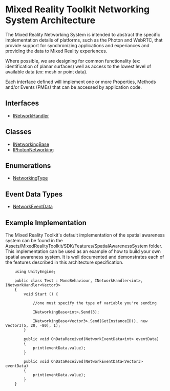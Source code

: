 # Mixed Reality Toolkit Networking System Architecture

The Mixed Reality Networking System is intended to abstract the specific implementation details of platforms, such as the Photon and WebRTC, that provide support for synchronizing applications and experiances and providing the data to Mixed Reality experiences.

Where possible, we are designing for common functionality (ex: identification of planar surfaces) well as access to the lowest level of available data (ex: mesh or point data).

Each interface defined will implement one or more Properties, Methods and/or Events (PMEs) that can be accessed by application code.

## Interfaces

- [INetworkHandler](./INetworkHandler.md)

## Classes

- [INetworkingBase](./INetworkingBase.md)
- [IPhotonNetworking](./IPhotonNetworking.md)

## Enumerations

- [NetworkingType](./NetworkingType.md)

## Event Data Types

- [NetworkEventData](./NetworkEventData.md)


## Example Implementation

The Mixed Reality Toolkit's default implementation of the spatial awareness system can be found in the Assets/MixedRealityToolkit/SDK/Features/SpatialAwarenessSystem folder. This implementation can be used as an example of how to build your own spatial awareness system. It is well documented and demonstrates each of the features described in this architecture specification.

```
	using UnityEngine;

	public class Test : MonoBehaviour, INetworkHandler<int>, INetworkHandler<Vector3>
	{   
		void Start () {

			//one must specify the type of variable you're sending

			INetworkingBase<int>.Send(3);

			INetworkingBase<Vector3>.Send(GetInstanceID(), new Vector3(5, 20, -80), 1);
		}

		public void OnDataReceived(NetworkEventData<int> eventData)
		{
			print(eventData.value);
		}

		public void OnDataReceived(NetworkEventData<Vector3> eventData)
		{
			print(eventData.value);
		}
	}
```
